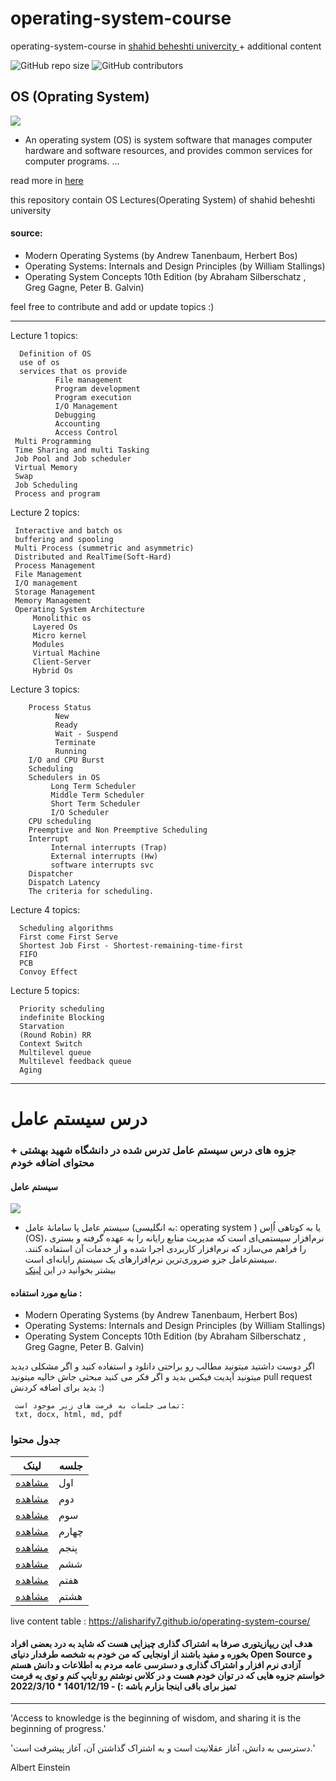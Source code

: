 # operating-system-course
operating-system-course in <a href="https://en.sbu.ac.ir/">shahid beheshti univercity </a>  + additional content

<p>
<img alt="GitHub repo size" src="https://img.shields.io/github/repo-size/alisharify7/operating-system-course">
<img alt="GitHub contributors" src="https://img.shields.io/github/contributors/alisharify7/operating-system-course">
</p>



## OS (Oprating System)
<img src="https://techsevi.com/wp-content/uploads/2021/04/Operating-System-Kya-Hai.jpg">

 - An operating system (OS) is system software that manages computer hardware and software resources, and provides common services for computer programs. ...
 
 
read more in <a href="https://en.wikipedia.org/wiki/Operating_system">here</a>


this repository contain OS Lectures(Operating System) of shahid beheshti university 


#### source:
 - Modern Operating Systems (by Andrew Tanenbaum, Herbert Bos)
 - Operating Systems: Internals and Design Principles (by William Stallings)
 - Operating System Concepts 10th Edition (by Abraham Silberschatz , Greg Gagne, Peter B. Galvin)

feel free to contribute and add or update topics :) 


---
 
 Lecture 1 topics:
 
 
      Definition of OS
      use of os
      services that os provide
              File management
              Program development
              Program execution
              I/O Management 
              Debugging
              Accounting
              Access Control
     Multi Programming
     Time Sharing and multi Tasking
     Job Pool and Job scheduler
     Virtual Memory
     Swap
     Job Scheduling
     Process and program


Lecture 2 topics:

     Interactive and batch os
     buffering and spooling
     Multi Process (summetric and asymmetric) 
     Distributed and RealTime(Soft-Hard)
     Process Management
     File Management 
     I/O management 
     Storage Management
     Memory Management
     Operating System Architecture
         Monolithic os
         Layered Os
         Micro kernel
         Modules
         Virtual Machine
         Client-Server
         Hybrid Os
         
         

Lecture 3 topics:
        
        Process Status
              New
              Ready
              Wait - Suspend
              Terminate
              Running
        I/O and CPU Burst
        Scheduling
        Schedulers in OS
             Long Term Scheduler
             Middle Term Scheduler
             Short Term Scheduler
             I/O Scheduler
        CPU scheduling
        Preemptive and Non Preemptive Scheduling
        Interrupt
             Internal interrupts (Trap)
             External interrupts (Hw)
             software interrupts svc
        Dispatcher
        Dispatch Latency
        The criteria for scheduling.      
       



Lecture 4 topics:
 
      Scheduling algorithms
      First come First Serve 
      Shortest Job First - Shortest-remaining-time-first 
      FIFO
      PCB
      Convoy Effect 

Lecture 5 topics:

      Priority scheduling
      indefinite Blocking
      Starvation
      (Round Robin) RR
      Context Switch
      Multilevel queue
      Multilevel feedback queue
      Aging

------------

# درس سیستم عامل 

### جزوه های درس سیستم عامل تدرس شده در دانشگاه  شهید بهشتی + محتوای اضافه خودم 

####  سیستم عامل
<img src="https://techsevi.com/wp-content/uploads/2021/04/Operating-System-Kya-Hai.jpg">

- سیستم عامل یا سامانهٔ عامل (به انگلیسی: operating system ) یا به کوتاهی اُاِس (OS)، نرم‌افزار سیستمی‌ای است که مدیریت منابع رایانه را به عهده گرفته و بستری را فراهم می‌سازد که نرم‌افزار کاربردی اجرا شده و از خدمات آن استفاده کنند. سیستم‌عامل جزو ضروری‌ترین نرم‌افزارهای یک سیستم رایانه‌ای است.  
  بیشتر بخوانید در این <a href="https://fa.wikipedia.org/wiki/%D8%B3%DB%8C%D8%B3%D8%AA%D9%85%E2%80%8C%D8%B9%D8%A7%D9%85%D9%84">لینک</a>
  
  
 
 
 #### منابع مورد استفاده : 
 - Modern Operating Systems (by Andrew Tanenbaum, Herbert Bos)
 - Operating Systems: Internals and Design Principles (by William Stallings)
 - Operating System Concepts 10th Edition  (by Abraham Silberschatz , Greg Gagne, Peter B. Galvin)

 
 
 اگر دوست داشتید  میتونید مطالب رو براحتی دانلود و استفاده کنید و اگر مشکلی دیدید میتونید آپدیت فیکس بدید 
 و اگر فکر می کنید مبحثی جاش خالیه میتونید pull request بدید برای اضافه کردنش :)
 
 
     تمامی جلسات به فرمت های زیر موجود است:
     txt, docx, html, md, pdf
 
 
 
 ### جدول محتوا
| لینک     | جلسه |
| ---      | ---       |
| <a href="https://github.com/alisharify7/operating-system-course/tree/main/Lecture-1">مشاهده<a>  | اول   |
| <a href="https://github.com/alisharify7/operating-system-course/tree/main/Lecture-2">مشاهده<a>  | دوم    |
| <a href="https://github.com/alisharify7/operating-system-course/tree/main/Lecture-3">مشاهده<a>  | سوم    |
| <a href="https://github.com/alisharify7/operating-system-course/tree/main/Lecture-4">مشاهده<a>  | چهارم    |
| <a href="https://github.com/alisharify7/operating-system-course/tree/main/Lecture-5">مشاهده<a>  | پنجم    |
| <a href="https://github.com/alisharify7/operating-system-course/tree/main/Lecture-6">مشاهده<a>  | ششم    |
| <a href="https://github.com/alisharify7/operating-system-course/tree/main/Lecture-7">مشاهده<a>  | هفتم    |
| <a href="https://github.com/alisharify7/operating-system-course/tree/main/Lecture-8">مشاهده<a>  | هشتم    |

 
 

 
 
 live content table : https://alisharify7.github.io/operating-system-course/
 
 
#### هدف این ریپازیتوری صرفا به اشتراک گذاری چیزایی هست که شاید به درد بعضی افراد بخوره و مفید باشند از اونجایی که من خودم به شخصه طرفدار دنیای Open Source و آزادی  نرم افزار و اشتراک گذاری و دسترسی عامه مردم به اطلاعات و دانش هستم خواستم جزوه هایی  که در توان خودم هست و در کلاس نوشتم رو تایپ کنم و توی یه فرمت تمیز برای  باقی اینجا بزارم باشه :) - 1401/12/19 * 2022/3/10

 

 
 -----

 'Access to knowledge is the beginning of wisdom, and sharing it is the beginning of progress.'
 
 'دسترسی به دانش، آغاز عقلانیت است و به اشتراک گذاشتن آن، آغاز پیشرفت است.'
 
 Albert Einstein

